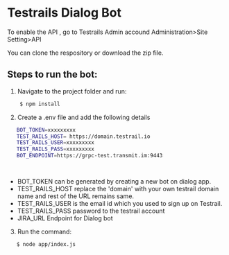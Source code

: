 # Testrails Dialog Bot

To enable the API , go to Testrails Admin accound Administration>Site Setting>API

You can clone the respository or download the zip file.

## Steps to run the bot:

1. Navigate to the project folder and run:

```sh
    $ npm install
```

2. Create a .env file and add the following details

```sh
   BOT_TOKEN=xxxxxxxxx
   TEST_RAILS_HOST= https://domain.testrail.io
   TEST_RAILS_USER=xxxxxxxxx
   TEST_RAILS_PASS=xxxxxxxxx
   BOT_ENDPOINT=https://grpc-test.transmit.im:9443

    

```

- BOT_TOKEN can be generated by creating a new bot on dialog app.
- TEST_RAILS_HOST replace the 'domain' with your own testrail domain name and rest of the URL remains same.
- TEST_RAILS_USER is the email id which you used to sign up on Testrail.
- TEST_RAILS_PASS password to the testrail account
- JIRA_URL Endpoint for Dialog bot

3. Run the command:

```sh
   $ node app/index.js
```
